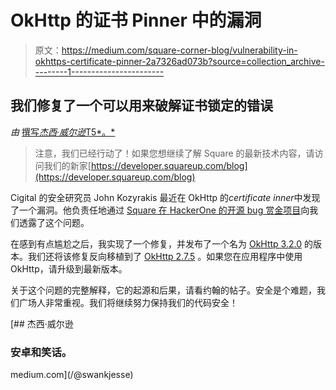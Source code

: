 # OkHttp 的证书 Pinner 中的漏洞

> 原文：<https://medium.com/square-corner-blog/vulnerability-in-okhttps-certificate-pinner-2a7326ad073b?source=collection_archive---------1----------------------->

## 我们修复了一个可以用来破解证书锁定的错误

*由* [撰写*杰西·威尔逊*T5*。*](https://medium.com/u/dee2b4f5bec4?source=post_page-----2a7326ad073b--------------------------------)

> 注意，我们已经行动了！如果您想继续了解 Square 的最新技术内容，请访问我们的新家[https://developer.squareup.com/blog](https://developer.squareup.com/blog)

Cigital 的安全研究员 John Kozyrakis 最近在 OkHttp 的*certificate inner*中发现了一个漏洞。他负责任地通过 [Square 在 HackerOne 的开源 bug 赏金项目](https://hackerone.com/square-open-source)向我们透露了这个问题。

在感到有点尴尬之后，我实现了一个修复，并发布了一个名为 [OkHttp 3.2.0](https://github.com/square/okhttp/blob/master/CHANGELOG.md#version-320) 的版本。我们还将该修复反向移植到了 [OkHttp 2.7.5](https://github.com/square/okhttp/blob/master/CHANGELOG.md#version-275) 。如果您在应用程序中使用 OkHttp，请升级到最新版本。

关于这个问题的完整解释，它的起源和后果，请看约翰的帖子。安全是个难题，我们广场人非常重视。我们将继续努力保持我们的代码安全！

[](/@swankjesse) [## 杰西·威尔逊

### 安卓和笑话。

medium.com](/@swankjesse)